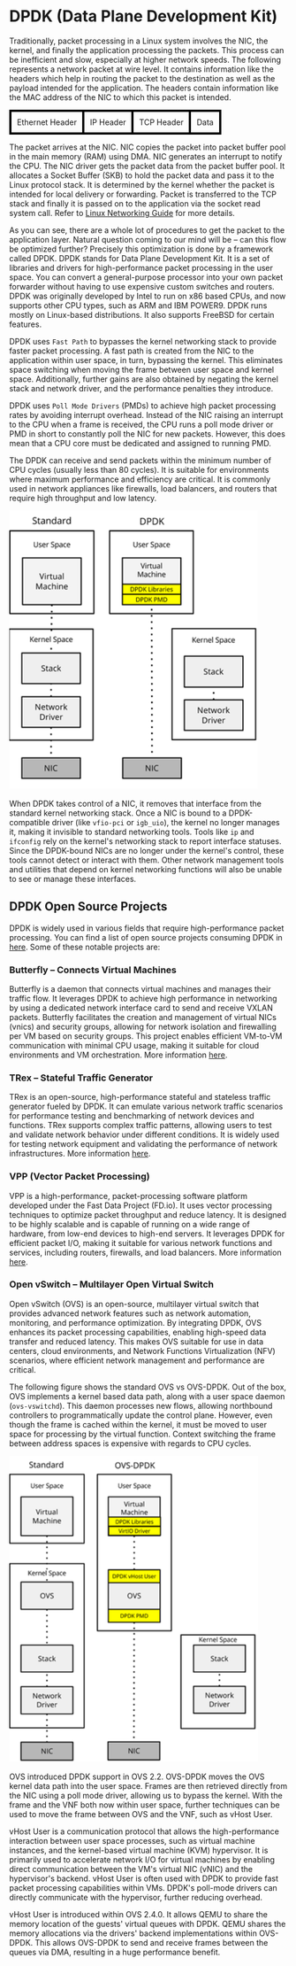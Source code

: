 # DPDK (Data Plane Development Kit)

Traditionally, packet processing in a Linux system involves the NIC, the kernel, and finally the application processing the packets. This process can be inefficient and slow, especially at higher network speeds. The following represents a network packet at wire level. It contains information like the headers which help in routing the packet to the destination as well as the payload intended for the application. The headers contain information like the MAC address of the NIC to which this packet is intended.

<table style="border-collapse: collapse;">
  <tr>
    <td style="border: 4px solid black; padding: 10px;">Ethernet Header</td>
    <td style="border: 4px solid black; padding: 10px;">IP Header</td>
    <td style="border: 4px solid black; padding: 10px;">TCP Header</td>
    <td style="border: 4px solid black; padding: 10px;">Data</td>
  </tr>
</table>

The packet arrives at the NIC. NIC copies the packet into packet buffer pool in the main memory (RAM) using DMA. NIC generates an interrupt to notify the CPU. The NIC driver gets the packet data from the packet buffer pool. It allocates a Socket Buffer (SKB) to hold the packet data and pass it to the Linux protocol stack. It is determined by the kernel whether the packet is intended for local delivery or forwarding. Packet is transferred to the TCP stack and finally it is passed on to the application via the socket read system call. Refer to [Linux Networking Guide](Linux_Networking.md) for more details.

As you can see, there are a whole lot of procedures to get the packet to the application layer. Natural question coming to our mind will be – can this flow be optimized further? Precisely this optimization is done by a framework called DPDK. DPDK stands for Data Plane Development Kit. It is a set of libraries and drivers for high-performance packet processing in the user space. You can convert a general-purpose processor into your own packet forwarder without having to use expensive custom switches and routers. DPDK was originally developed by Intel to run on x86 based CPUs, and now supports other CPU types, such as ARM and IBM POWER9. DPDK runs mostly on Linux-based distributions. It also supports FreeBSD for certain features.

DPDK uses `Fast Path` to bypasses the kernel networking stack to provide faster packet processing. A fast path is created from the NIC to the application within user space, in turn, bypassing the kernel. This eliminates space switching when moving the frame between user space and kernel space. Additionally, further gains are also obtained by negating the kernel stack and network driver, and the performance penalties they introduce.

DPDK uses `Poll Mode Drivers` (PMDs) to achieve high packet processing rates by avoiding interrupt overhead. Instead of the NIC raising an interrupt to the CPU when a frame is received, the CPU runs a poll mode driver or PMD in short to constantly poll the NIC for new packets. However, this does mean that a CPU core must be dedicated and assigned to running PMD.

The DPDK can receive and send packets within the minimum number of CPU cycles (usually less than 80 cycles). It is suitable for environments where maximum performance and efficiency are critical. It is commonly used in network appliances like firewalls, load balancers, and routers that require high throughput and low latency.

<img src="pics/dpdk.png" alt="segment" width="450">

When DPDK takes control of a NIC, it removes that interface from the standard kernel networking stack. Once a NIC is bound to a DPDK-compatible driver (like `vfio-pci` or `igb_uio`), the kernel no longer manages it, making it invisible to standard networking tools. Tools like `ip` and `ifconfig` rely on the kernel's networking stack to report interface statuses. Since the DPDK-bound NICs are no longer under the kernel's control, these tools cannot detect or interact with them. Other network management tools and utilities that depend on kernel networking functions will also be unable to see or manage these interfaces.

## DPDK Open Source Projects

DPDK is widely used in various fields that require high-performance packet processing. You can find a list of open source projects consuming DPDK in [here](https://www.dpdk.org/ecosystem/). Some of these notable projects are:

### Butterfly – Connects Virtual Machines

Butterfly is a daemon that connects virtual machines and manages their traffic flow. It leverages DPDK to achieve high performance in networking by using a dedicated network interface card to send and receive VXLAN packets. Butterfly facilitates the creation and management of virtual NICs (vnics) and security groups, allowing for network isolation and firewalling per VM based on security groups. This project enables efficient VM-to-VM communication with minimal CPU usage, making it suitable for cloud environments and VM orchestration. More information [here](https://github.com/outscale/butterfly).

### TRex – Stateful Traffic Generator

TRex is an open-source, high-performance stateful and stateless traffic generator fueled by DPDK. It can emulate various network traffic scenarios for performance testing and benchmarking of network devices and functions. TRex supports complex traffic patterns, allowing users to test and validate network behavior under different conditions. It is widely used for testing network equipment and validating the performance of network infrastructures. More information [here](https://github.com/cisco-system-traffic-generator/trex-core).

### VPP (Vector Packet Processing)

VPP is a high-performance, packet-processing software platform developed under the Fast Data Project (FD.io). It uses vector processing techniques to optimize packet throughput and reduce latency. It is designed to be highly scalable and is capable of running on a wide range of hardware, from low-end devices to high-end servers. It leverages DPDK for efficient packet I/O, making it suitable for various network functions and services, including routers, firewalls, and load balancers. More information [here](https://s3-docs.fd.io/vpp/25.06/#).

### Open vSwitch – Multilayer Open Virtual Switch

Open vSwitch (OVS) is an open-source, multilayer virtual switch that provides advanced network features such as network automation, monitoring, and performance optimization. By integrating DPDK, OVS enhances its packet processing capabilities, enabling high-speed data transfer and reduced latency. This makes OVS suitable for use in data centers, cloud environments, and Network Functions Virtualization (NFV) scenarios, where efficient network management and performance are critical.

The following figure shows the standard OVS vs OVS-DPDK. Out of the box, OVS implements a kernel based data path, along with a user space daemon (`ovs-vswitchd`). This daemon processes new flows, allowing northbound controllers to programmatically update the control plane. However, even though the frame is cached within the kernel, it must be moved to user space for processing by the virtual function. Context switching the frame between address spaces is expensive with regards to CPU cycles.

<img src="pics/dpdk-ovs.png" alt="segment" width="450">

OVS introduced DPDK support in OVS 2.2. OVS-DPDK moves the OVS kernel data path into the user space. Frames are then retrieved directly from the NIC using a poll mode driver, allowing us to bypass the kernel. With the frame and the VNF both now within user space, further techniques can be used to move the frame between OVS and the VNF, such as vHost User.

vHost User is a communication protocol that allows the high-performance interaction between user space processes, such as virtual machine instances, and the kernel-based virtual machine (KVM) hypervisor. It is primarily used to accelerate network I/O for virtual machines by enabling direct communication between the VM's virtual NIC (vNIC) and the hypervisor's backend. vHost User is often used with DPDK to provide fast packet processing capabilities within VMs. DPDK's poll-mode drivers can directly communicate with the hypervisor, further reducing overhead.

vHost User is introduced within OVS 2.4.0. It allows QEMU to share the memory location of the guests' virtual queues with DPDK. QEMU shares the memory allocations via the drivers' backend implementations within OVS-DPDK. This allows OVS-DPDK to send and receive frames between the queues via DMA, resulting in a huge performance benefit.
